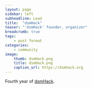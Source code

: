 ```yaml
---
layout: page
sidebar: left
subheadline: Lead
title:  "dsmHack"
teaser: "'dsmHack' founder, organizer"
breadcrumb: true
tags:
    - post format
categories:
    - community
image:
    thumb: dsmHack.png
    title: dsmHack.png
    caption_url: https://dsmhack.org
---
```

Fourth year of <a href='https://dsmhack.org/' target='new'>dsmHack</a>. 